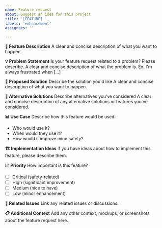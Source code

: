 ```yaml
---
name: Feature request
about: Suggest an idea for this project
title: '[FEATURE] '
labels: 'enhancement'
assignees: ''

---
```


**🚀 Feature Description**
A clear and concise description of what you want to happen.

**💡 Problem Statement**
Is your feature request related to a problem? Please describe.
A clear and concise description of what the problem is. Ex. I'm always frustrated when [...]

**🎯 Proposed Solution**
Describe the solution you'd like
A clear and concise description of what you want to happen.

**🔄 Alternative Solutions**
Describe alternatives you've considered
A clear and concise description of any alternative solutions or features you've considered.

**📊 Use Case**
Describe how this feature would be used:
- Who would use it?
- When would they use it?
- How would it improve mine safety?

**🏗️ Implementation Ideas**
If you have ideas about how to implement this feature, please describe them.

**📈 Priority**
How important is this feature?
- [ ] Critical (safety-related)
- [ ] High (significant improvement)
- [ ] Medium (nice to have)
- [ ] Low (minor enhancement)

**🔗 Related Issues**
Link any related issues or discussions.

**📋 Additional Context**
Add any other context, mockups, or screenshots about the feature request here.
